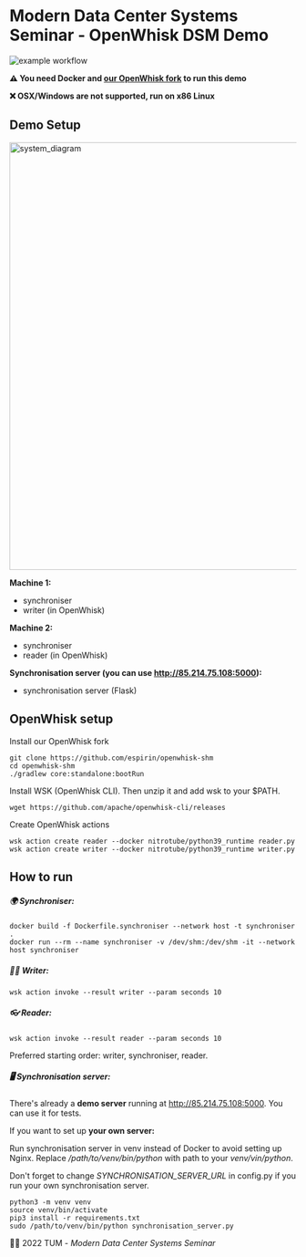 # Modern Data Center Systems Seminar - OpenWhisk DSM Demo

![example workflow](https://github.com/espirin/sys-seminar/actions/workflows/pylint.yml/badge.svg)

**⚠️ You need Docker and [our OpenWhisk fork](https://github.com/espirin/openwhisk-shm) to run this demo**

**❌️ OSX/Windows are not supported, run on x86 Linux**

## Demo Setup

<img width="750" alt="system_diagram" src="https://user-images.githubusercontent.com/71665653/174112743-845464b1-e297-4162-960b-543a02f13b70.png">


**Machine 1:**
- synchroniser
- writer (in OpenWhisk)

**Machine 2:**
- synchroniser
- reader (in OpenWhisk)

**Synchronisation server (you can use http://85.214.75.108:5000):**
- synchronisation server (Flask)

## OpenWhisk setup
Install our OpenWhisk fork
```
git clone https://github.com/espirin/openwhisk-shm
cd openwhisk-shm
./gradlew core:standalone:bootRun
```
Install WSK (OpenWhisk CLI). Then unzip it and add wsk to your $PATH.
```
wget https://github.com/apache/openwhisk-cli/releases
```

Create OpenWhisk actions
```
wsk action create reader --docker nitrotube/python39_runtime reader.py
wsk action create writer --docker nitrotube/python39_runtime writer.py 
```

## How to run
##### 🌍 Synchroniser:
```
docker build -f Dockerfile.synchroniser --network host -t synchroniser .
docker run --rm --name synchroniser -v /dev/shm:/dev/shm -it --network host synchroniser
```

##### ✍🏻 Writer:
```
wsk action invoke --result writer --param seconds 10
```

##### 👓 Reader:
```
wsk action invoke --result reader --param seconds 10
```

Preferred starting order: writer, synchroniser, reader. 

##### 🖥 Synchronisation server:

There's already a **demo server** running at http://85.214.75.108:5000. You can use it for tests.

If you want to set up **your own server:**

Run synchronisation server in venv instead of Docker to avoid setting up Nginx. Replace */path/to/venv/bin/python* with path to your *venv/vin/python*.

Don't forget to change *SYNCHRONISATION_SERVER_URL* in config.py if you run your own synchronisation server.
```
python3 -m venv venv
source venv/bin/activate
pip3 install -r requirements.txt
sudo /path/to/venv/bin/python synchronisation_server.py
```

👨‍🎓 2022 TUM - *Modern Data Center Systems Seminar*
